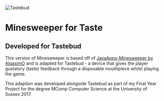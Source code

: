 ![Tastebud](https://danielarthur.uk/taste/logo/png)
# Minesweeper for Taste
## Developed for Tastebud

This version of Minesweeper is based off of [JavaApps-Minesweeper by AlqasimO](https://github.com/AlqasimO/JavaApps-Minesweeper) and is adapted for Tastebud - a device that gives the player gustatory (taste) feedback through a disposable mouthpiece whilst playing the game.

This adaption was developed alongside Tastebud as part of my Final Year Project for the degree MComp Computer Science at the University of Sussex 2017.